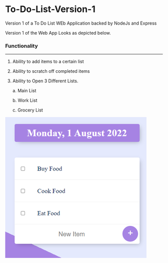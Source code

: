 # To-Do-List-Version-1
Version 1 of a To Do List WEb Application backed by NodeJs and Express

Version 1 of the Web App Looks as depicted below.


### Functionality
--------------------

1. Ability to add items to a certain list 


2. Ability to scratch off completed items

3. Ability to Open 3 Different Lists.
   
   a. Main List
   
   b. Work List
   
   c. Grocery List
   
  
 ![alt text](https://github.com/mbasacokile7/To-Do-List-Version-1/blob/master/ToDoList-UI.PNG)
